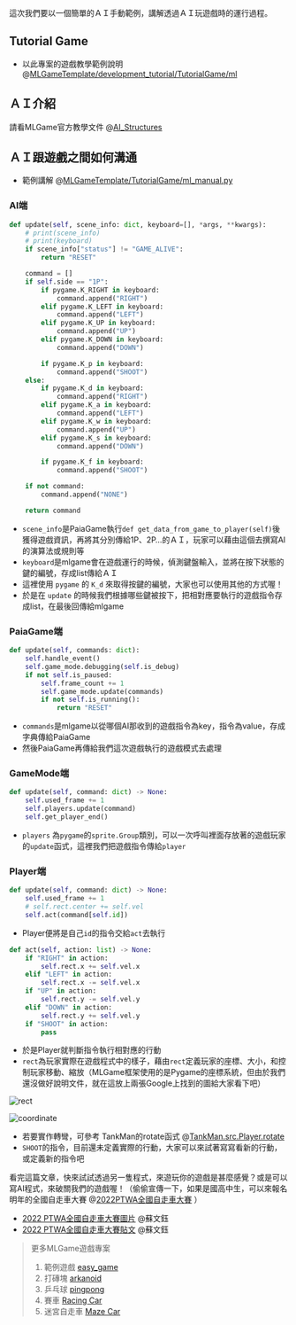 這次我們要以一個簡單的ＡＩ手動範例，講解透過ＡＩ玩遊戲時的運行過程。

## Tutorial Game

- 以此專案的遊戲教學範例說明 @[MLGameTemplate/development_tutorial/TutorialGame/ml](https://github.com/Jesse-Jumbo/MLGameTemplate/tree/main/development_tutorial/TutorialGame/ml)

## ＡＩ介紹

請看MLGame官方教學文件 @[AI_Structures](https://github.com/PAIA-Playful-AI-Arena/MLGame/blob/develop/docs/03-02-AI_and_PaiaGame.md)

## ＡＩ跟遊戲之間如何溝通

- 範例講解 @[MLGameTemplate/TutorialGame/ml_manual.py](https://github.com/Jesse-Jumbo/MLGameTemplate/blob/main/development_tutorial/TutorialGame/ml/ml_play_manual.py)

### AI端

```python
def update(self, scene_info: dict, keyboard=[], *args, **kwargs):
    # print(scene_info)
    # print(keyboard)
    if scene_info["status"] != "GAME_ALIVE":
        return "RESET"

    command = []
    if self.side == "1P":
        if pygame.K_RIGHT in keyboard:
            command.append("RIGHT")
        elif pygame.K_LEFT in keyboard:
            command.append("LEFT")
        elif pygame.K_UP in keyboard:
            command.append("UP")
        elif pygame.K_DOWN in keyboard:
            command.append("DOWN")

        if pygame.K_p in keyboard:
            command.append("SHOOT")
    else:
        if pygame.K_d in keyboard:
            command.append("RIGHT")
        elif pygame.K_a in keyboard:
            command.append("LEFT")
        elif pygame.K_w in keyboard:
            command.append("UP")
        elif pygame.K_s in keyboard:
            command.append("DOWN")

        if pygame.K_f in keyboard:
            command.append("SHOOT")

    if not command:
        command.append("NONE")

    return command
```

- `scene_info`是PaiaGame執行`def get_data_from_game_to_player(self)`後獲得遊戲資訊，再將其分別傳給1P、2P…的ＡＩ，玩家可以藉由這個去撰寫AI的演算法或規則等
- `keyboard`是mlgame會在遊戲運行的時候，偵測鍵盤輸入，並將在按下狀態的鍵的編號，存成list傳給ＡＩ
- 這裡使用 `pygame` 的 `K_d` 來取得按鍵的編號，大家也可以使用其他的方式喔！
- 於是在 `update` 的時候我們根據哪些鍵被按下，把相對應要執行的遊戲指令存成list，在最後回傳給mlgame

### PaiaGame端

```python
def update(self, commands: dict):
    self.handle_event()
    self.game_mode.debugging(self.is_debug)
    if not self.is_paused:
        self.frame_count += 1
        self.game_mode.update(commands)
        if not self.is_running():
            return "RESET"
```

- `commands`是mlgame以從哪個AI那收到的遊戲指令為key，指令為value，存成字典傳給PaiaGame
- 然後PaiaGame再傳給我們這次遊戲執行的遊戲模式去處理

### GameMode端

```python
def update(self, command: dict) -> None:
    self.used_frame += 1
    self.players.update(command)
    self.get_player_end()
```

- `players` 為`pygame`的`sprite.Group`類別，可以一次呼叫裡面存放著的遊戲玩家的`update`函式，這裡我們把遊戲指令傳給`player`

### Player端

```python
def update(self, command: dict) -> None:
    self.used_frame += 1
    # self.rect.center += self.vel
    self.act(command[self.id])
```

- Player便將是自己`id`的指令交給`act`去執行

```python
def act(self, action: list) -> None:
    if "RIGHT" in action:
        self.rect.x += self.vel.x
    elif "LEFT" in action:
        self.rect.x -= self.vel.x
    if "UP" in action:
        self.rect.y -= self.vel.y
    elif "DOWN" in action:
        self.rect.y += self.vel.y
    if "SHOOT" in action:
        pass
```

- 於是Player就判斷指令執行相對應的行動
- `rect`為玩家實際在遊戲程式中的樣子，藉由`rect`定義玩家的座標、大小，和控制玩家移動、縮放（MLGame框架使用的是Pygame的座標系統，但由於我們還沒做好說明文件，就在這放上兩張Google上找到的圖給大家看下吧）

![rect](https://raw.githubusercontent.com/Jesse-Jumbo/MLGameTemplate/main/Iron_article_2022/image/rect.png)

![coordinate](https://raw.githubusercontent.com/Jesse-Jumbo/MLGameTemplate/main/Iron_article_2022/image/coordinate.png)

- 若要實作轉彎，可參考 TankMan的rotate函式 @[TankMan.src.Player.rotate](https://github.com/Jesse-Jumbo/TankMan/blob/main/src/Player.py#L78)
- `SHOOT`的指令，目前還未定義實際的行動，大家可以來試著寫寫看新的行動，或定義新的指令吧

看完這篇文章，快來試試透過另一隻程式，來遊玩你的遊戲是甚麼感覺？或是可以寫AI程式，來破關我們的遊戲喔！（偷偷宣傳一下，如果是國高中生，可以來報名明年的全國自走車大賽 @[2022PTWA全國自走車大賽](https://sites.google.com/programtheworld.tw/2022ptwa/%E9%A6%96%E9%A0%81?authuser=0) ）

- [2022 PTWA全國自走車大賽圖片](https://www.facebook.com/arwen.su.5/posts/pfbid09A7pSjJxV6i2fjsQJLMTTX212BL73G8uCNGo5wzcB1hsKz7scfyKMAAuVyNxJ1Mpl) @蘇文鈺
- [2022 PTWA全國自走車大賽貼文](https://www.facebook.com/arwen.su.5/posts/pfbid0J5fYzQe1sMocXDbKknPijHZBXroQFHH5ykRofKgFTatSLHQScyvN71JHj6DRB11El) @蘇文鈺

> 更多MLGame遊戲專案
> 
> 1. 範例遊戲 [easy_game](https://github.com/PAIA-Playful-AI-Arena/easy_game)
> 2. 打磚塊 [arkanoid](https://github.com/PAIA-Playful-AI-Arena/arkanoid)
> 3. 乒乓球 [pingpong](https://github.com/PAIA-Playful-AI-Arena/pingpong)
> 4. 賽車 [Racing Car](https://github.com/yen900611/racing_car)
> 5. 迷宮自走車 [Maze Car](https://github.com/yen900611/maze_car)